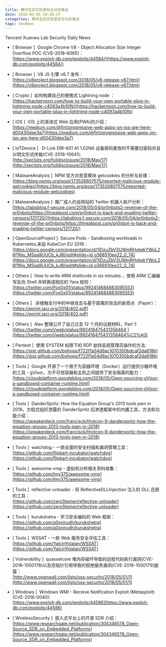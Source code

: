 ```yaml
---
title: 腾讯玄武实验室安全动态推送
date: 2018-05-05 19:18:57
categories: 腾讯玄武实验室安全动态推送
tags: SecNews
---
```


Tencent Xuanwu Lab Security Daily News  
* [ Browser ]  Google Chrome V8 - Object Allocation Size Integer Overflow POC (CVE-2018-6065)：   
[https://www.exploit-db.com/exploits/44584/](https://www.exploit-db.com/exploits/44584/)  

* [ Browser ]  V8 JS 引擎 v6.7 发布：   
[https://v8project.blogspot.com/2018/05/v8-release-v67.html](https://v8project.blogspot.com/2018/05/v8-release-v67.html)  

* [ Crypto ]  如何构建自己的便携式 Lightning node ：   
[https://hackernoon.com/how-to-build-your-own-portable-plug-in-lightning-node-c4093a4b10fb](https://hackernoon.com/how-to-build-your-own-portable-plug-in-lightning-node-c4093a4b10fb)  

* [ iOS ]  iOS 上的渐进式 Web 应用(PWA)的介绍：   
[https://medium.com/@firt/progressive-web-apps-on-ios-are-here-d00430dee3a7](https://medium.com/@firt/progressive-web-apps-on-ios-are-here-d00430dee3a7)  

* [ IoTDevice ]   D-Link DIR-601 A1 1.02NA 设备密码更改时不需要旧密码并且以明文形式传输(CVE-2018-10641):   
[http://seclists.org/fulldisclosure/2018/May/17](http://seclists.org/fulldisclosure/2018/May/17)  

* [ MalwareAnalysis ]  NPM 官方对恶意模块 getcookies 的分析与处理：   
[https://blog.npmjs.org/post/173526807575/reported-malicious-module-getcookies](https://blog.npmjs.org/post/173526807575/reported-malicious-module-getcookies)  

* [ MalwareAnalysis ]  推广成人约会网站的 Twitter 机器人账户分析：   
[https://labsblog.f-secure.com/2018/05/04/pr0nbots2-revenge-of-the-pr0nbots/https://threatpost.com/pr0nbot-is-back-and-evading-twitter-censors/131720/](https://labsblog.f-secure.com/2018/05/04/pr0nbots2-revenge-of-the-pr0nbots/https://threatpost.com/pr0nbot-is-back-and-evading-twitter-censors/131720/)  

* [ OpenSourceProject ]  Secure Pods - Sandboxing workloads in Kubernetes,来自 KubeCon EU 2018：   
[https://docs.google.com/presentation/d/1jDzuZbV3UWmRHvkekYWoL26f1Nis_MSqa9UUCb_kJ8I/edit#slide=id.g368510ee22_0_74](https://docs.google.com/presentation/d/1jDzuZbV3UWmRHvkekYWoL26f1Nis_MSqa9UUCb_kJ8I/edit#slide=id.g368510ee22_0_74)  

* [ Others ]  How to write ARM shellcode in six minutes ，使用 ARM 汇编编写反向 Shell 并转换成相应的 Yara 规则：   
[https://twitter.com/Fox0x01/status/992414684883095553](https://twitter.com/Fox0x01/status/992414684883095553)  

* [ Others ]   非接触支付中的中继攻击与基于距离的攻击的新观点（Paper）：   
[https://eprint.iacr.org/2018/402.pdf](https://eprint.iacr.org/2018/402.pdf)  

* [ Others ]  Alex 整理公开了自己过去 12 个月的议题材料，Part 1:   
[https://twitter.com/i/web/status/992416475431358464 ](https://twitter.com/i/web/status/992416475431358464%C2%A0)  

* [ Pentest ]  使用 SYSTEM 权限下的 RDP 劫持监视管理员操作的方法:   
[https://gist.github.com/bohops/f722f1a54d9ac1070350bdcaf2da618b](https://gist.github.com/bohops/f722f1a54d9ac1070350bdcaf2da618b)  

* [ Tools ]  Google 开源了一个用于为容器环境（Docker）运行提供沙箱环境的工具 - gVisor，为不可信容器和主机之间提供了安全隔离的能力：   
[https://cloudplatform.googleblog.com/2018/05/Open-sourcing-gVisor-a-sandboxed-container-runtime.html](https://cloudplatform.googleblog.com/2018/05/Open-sourcing-gVisor-a-sandboxed-container-runtime.html)  

* [ Tools ]  DanderSpritz: How the Equation Group's 2013 tools pwn in 2018，方程式组织泄露的 DanderSpritz 后渗透框架中的内置工具，方法和功能介绍：   
[https://speakerdeck.com/francisck/thotcon-9-danderspritz-how-the-equation-groups-2013-tools-pwn-in-2018](https://speakerdeck.com/francisck/thotcon-9-danderspritz-how-the-equation-groups-2013-tools-pwn-in-2018)  

* [ Tools ]  watchdog - 一款全面的安全扫描和漏洞管理工具：   
[https://github.com/flipkart-incubator/watchdog](https://github.com/flipkart-incubator/watchdog)  

* [ Tools ]  awesome-vmp - 虚拟机分析相关资料收集：   
[https://github.com/lmy375/awesome-vmp](https://github.com/lmy375/awesome-vmp)  

* [ Tools ]  reflective-unloader - 将 ReflectiveDLLInjection 注入的 DLL 还原的工具：   
[https://github.com/zeroSteiner/reflective-unloader](https://github.com/zeroSteiner/reflective-unloader)  

* [ Tools ]  kurukshetra - 学习安全编码的 Web 框架：   
[https://github.com/a0xnirudh/kurukshetra](https://github.com/a0xnirudh/kurukshetra)  

* [ Tools ]  WSSAT - 一款 Web 服务安全评估工具：   
[https://github.com/YalcinYolalan/WSSAT](https://github.com/YalcinYolalan/WSSAT)  

* [ Vulnerability ]  quasselcore 堆内存破坏导致的远程代码执行漏洞(CVE-2018-1000178)以及空指针引用导致的拒绝服务漏洞(CVE-2018-1000179)披露：   
[http://www.openwall.com/lists/oss-security/2018/05/01/1](http://www.openwall.com/lists/oss-security/2018/05/01/1)  

* [ Windows ]  Windows WMI - Recieve Notification Exploit (Metasploit)(CVE-2016-0040):   
[https://www.exploit-db.com/exploits/44586](https://www.exploit-db.com/exploits/44586)  

* [ WirelessSecurity ]  嵌入式平台上的开源 SDR 介绍：   
[https://www.researchgate.net/publication/304346578_Open-Source_SDR_on_Embedded_Platforms](https://www.researchgate.net/publication/304346578_Open-Source_SDR_on_Embedded_Platforms)  


